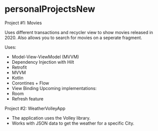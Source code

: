 # personalProjectsNew


Project #1: Movies

Uses different transactions and recycler view to show movies released in 2020. Also allows you to search for movies on a seperate fragment.

Uses:
-   Model-View-ViewModel (MVVM)
-   Dependency Injection with Hilt
-   Retrofit
-   MVVM
-   Kotlin
-   Corontines + Flow
-   View Binding
Upcoming implementations:
-   Room
-   Refresh feature











Project #2: WeatherVolleyApp
  - The application uses the Volley library. 
  - Works with JSON data to get the weather for a specific City.
